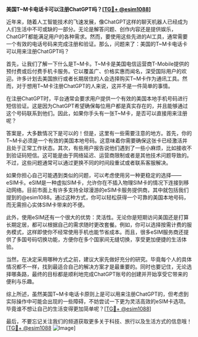 **美国T~M卡电话卡可以注册ChatGPT吗？[[TG💪+ @esim1088](https://t.me/s/esim1088)]**

近年来，随着人工智能技术的飞速发展，像ChatGPT这样的聊天机器人已经成为人们生活中不可或缺的一部分。无论是解答问题、创作内容还是提供娱乐，ChatGPT都能满足用户的各种需求。然而，要使用这些先进的AI工具，通常需要一个有效的电话号码来完成注册和验证。那么，问题来了：美国的T~M卡电话卡可以用来注册ChatGPT吗？

首先，让我们了解一下什么是T~M卡。T~M卡是美国电信运营商T-Mobile提供的预付费或后付费手机卡服务。它以覆盖广、价格实惠而闻名，深受国际用户的欢迎。许多计划去美国旅行或者长期居住的人会选择购买T~M卡作为通讯工具。然而，对于想用T~M卡注册ChatGPT的人来说，这并不是一件简单的事情。

在注册ChatGPT时，平台通常会要求用户提供一个有效的美国本地手机号码进行短信验证。这是因为ChatGPT希望确保每位用户都是真实存在的，并且能够通过这个号码联系到他们。因此，如果你手头有一张T~M卡，是否可以直接用来注册呢？

答案是，大多数情况下是可以的！但是，这里有一些需要注意的地方。首先，你的T~M卡必须是一个有效的美国本地号码。这意味着你需要确保这张卡已经激活并且处于正常工作状态。其次，有些用户报告说他们遇到了一些小麻烦，比如接收不到验证码短信。这可能是由于网络延迟、运营商限制或者是其他技术问题导致的。不过，这些问题通常可以通过更换不同的时间段重试或者联系客服解决。

如果你担心自己可能遇到类似的问题，可以考虑使用另一种更稳定的选择——eSIM卡。eSIM是一种虚拟SIM卡，允许你在不插入物理SIM卡的情况下连接到移动网络。目前市面上有许多支持全球漫游的eSIM卡服务提供商，其中就包括我们提到的@esim1088。通过这种方式，你可以轻松获得一个可靠的美国本地号码，而无需担心实体SIM卡带来的不便。

此外，使用eSIM还有一个很大的优势：灵活性。无论你是短期访问美国还是打算长期定居，都可以根据自己的需求随时更改套餐。例如，你可以选择按需计费的服务模式，这样即使你不经常使用手机也能节省成本。而且，很多eSIM服务商还提供了多国号码切换功能，方便你在多个国家间无缝切换，享受更加便捷的生活体验。

当然，在决定采用哪种方式之前，建议大家先做好充分的研究。毕竟每个人的具体情况都不一样，找到最适合自己的解决方案才是最重要的。同时也要记住，无论选择哪条路，最终的目标都是顺利地完成ChatGPT账号的创建并开始享受它带来的便利与乐趣。

综上所述，虽然美国T~M卡电话卡原则上是可以用来注册ChatGPT的，但考虑到实际操作中可能会出现的一些障碍，不妨尝试一下更为灵活高效的eSIM卡选项。毕竟谁不想让自己的生活变得更加简单呢？[[TG💪+ @esim1088](https://t.me/s/esim1088)]

最后，不要忘记关注我们的频道获取更多关于科技、旅行以及生活方式的信息哦！[[TG💪+ @esim1088](https://t.me/s/esim1088) ![Image](https://i.postimg.cc/4NQfJmqS/Snipaste-2025-05-13-00-14-12.png)]